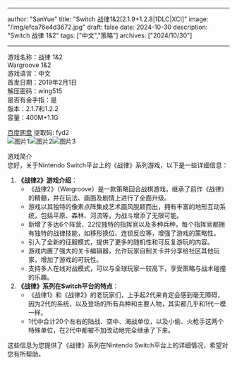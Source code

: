
---
author: "SanYue"
title: "Switch 战律1&2[2.1.9+1.2.8|1DLC|XCI]"
image: "/img/efca76e4d3672.jpg"
draft: false
date: 2024-10-30
description: "Switch 战律 1&2"
tags: ["中文","策略"]
archives: ["2024/10/30"]

---

游戏名称：战律 1&2   
Wargroove 1&2    
游戏语言：中文  
首发日期：2019年2月1日  
解压密码：wing515  
是否有金手指：是  
版本：2.1.7和1.2.2   
容量：400M+1.1G

[百度网盘](https://pan.baidu.com/s/1MOBL5LITBtDcbCpnB3FB_g) 提取码: fyd2  
![图片1](/img/e3e3a236d7.jpg)![图片2](/img/0ebb75d547.jpg)![图片3](/img/af5d02f45f5.jpg)  

游戏简介  
您好，关于Nintendo Switch平台上的《战律》系列游戏，以下是一些详细信息：

1. **《战律2》游戏介绍**：
   - 《战律2》（Wargroove）是一款策略回合战棋游戏，继承了前作《战律》的精髓，并在玩法、画面及剧情上进行了全面升级。
   - 游戏以其独特的像素点阵集成艺术画风脱颖而出，拥有丰富的地形互动系统，包括平原、森林、河流等，为战斗增添了无限可能。
   - 新增了多达6个阵营、22位独特的指挥官以及多种兵种，每个指挥官都拥有独特的战律技能，如移形换位、连锁反应等，增强了游戏的策略性。
   - 引入了全新的征服模式，提供了更多的随机性和可反复游玩的内容。
   - 游戏内置了强大的关卡编辑器，允许玩家自制关卡并分享给社区其他玩家，增加了游戏的可玩性。
   - 支持多人在线对战模式，可以与全球玩家一较高下，享受策略与战术碰撞的乐趣。
2. **《战律》系列在Switch平台的特点**：
   - 《战律1》和《战律2》的老玩家们，上手起2代来肯定会感到毫无障碍，因为2代的系统，以及登场的所有兵种和主要人物，其实都几乎和1代一模一样。
   - 1代中合计20个左右的陆战、空中、海战单位，以及小偷、火枪手这两个特殊单位，在2代中都被不加改动地完全继承了下来。

这些信息为您提供了《战律》系列在Nintendo Switch平台上的详细情况，希望对您有所帮助。
